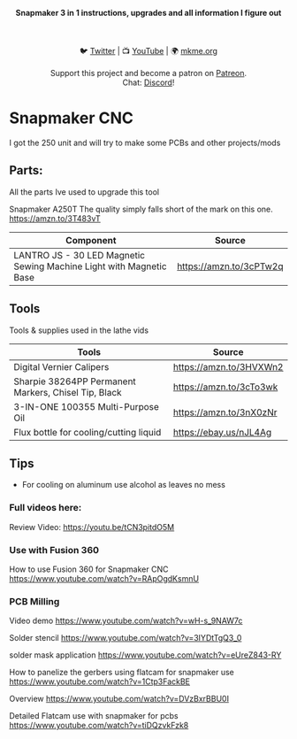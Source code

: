 <p align="center">
<b>Snapmaker 3 in 1 instructions, upgrades and all information I figure out  </b><br>
<br><br>
<br>🐦 <a href="https://twitter.com/mkmeorg">Twitter</a>
| 📺 <a href="https://www.youtube.com/mkmeorg">YouTube</a>
| 🌍 <a href="http://www.mkme.org">mkme.org</a><br>
<br>
Support this project and become a patron on <a href="https://www.patreon.com/EricWilliam">Patreon</a>.<br>
Chat: <a href="https://discord.gg/j9S4Fgv">Discord</a></b>!
</p>

# Snapmaker CNC

I got the 250 unit and will try to make some PCBs and other projects/mods

## Parts:

All the parts Ive used to upgrade this tool

Snapmaker A250T The quality simply falls short of the mark on this one. https://amzn.to/3T483vT


|     Component    | Source  |
| ---------- |----------------|
| LANTRO JS - 30 LED Magnetic Sewing Machine Light with Magnetic Base    | https://amzn.to/3cPTw2q

## Tools

Tools & supplies used in the lathe vids


|     Tools    | Source  |
| ---------- |----------------|
| Digital Vernier Calipers | https://amzn.to/3HVXWn2
| Sharpie 38264PP Permanent Markers, Chisel Tip, Black | https://amzn.to/3cTo3wk
| 3-IN-ONE 100355 Multi-Purpose Oil | https://amzn.to/3nX0zNr
| Flux bottle for cooling/cutting liquid | https://ebay.us/nJL4Ag 


##  Tips

- For cooling on aluminum use alcohol as leaves no mess 


### Full videos here:

Review Video: https://youtu.be/tCN3pitdO5M

### Use with Fusion 360

How to use Fusion 360 for Snapmaker CNC https://www.youtube.com/watch?v=RApOgdKsmnU

### PCB Milling

Video demo https://www.youtube.com/watch?v=wH-s_9NAW7c

Solder stencil https://www.youtube.com/watch?v=3IYDtTgQ3_0

solder mask application https://www.youtube.com/watch?v=eUreZ843-RY

How to panelize the gerbers using flatcam for snapmaker use https://www.youtube.com/watch?v=1Ctp3FackBE

Overview https://www.youtube.com/watch?v=DVzBxrBBU0I

Detailed Flatcam use with snapmaker for pcbs  https://www.youtube.com/watch?v=tiDQzvkFzk8




